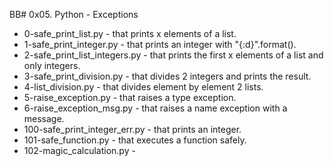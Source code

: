 BB# 0x05. Python - Exceptions

- 0-safe_print_list.py - that prints x elements of a list.
- 1-safe_print_integer.py - that prints an integer with "{:d}".format().
- 2-safe_print_list_integers.py - that prints the first x elements of a list and only integers.
- 3-safe_print_division.py - that divides 2 integers and prints the result.
- 4-list_division.py - that divides element by element 2 lists.
- 5-raise_exception.py - that raises a type exception.
- 6-raise_exception_msg.py - that raises a name exception with a message.
- 100-safe_print_integer_err.py - that prints an integer.
- 101-safe_function.py - that executes a function safely.
- 102-magic_calculation.py - 